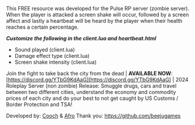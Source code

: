 This FREE resource was developed for the Pulse RP server (zombie server). When the player is attacked a screen shake will occur, followed by a screen affect and lastly a heartbeat will be heard by the player when their health reaches a certain percentage.

***Customize the following in the client.lua and heartbeat.html*** 

* Sound played (client.lua)
* Damage effect type (client.lua)
* Screen shake intensity (client.lua)



Join the fight to take back the city from the dead | **AVAILABLE NOW**: [https://discord.gg/YTbG9KdAaG](https://discord.gg/YTbG9KdAaG) | 2024 Roleplay Server (non zombie) Release: Smuggle drugs, cars and travel between two different cities, understand the economy and commodity prices of each city and do your best to not get caught by US Customs / Border Protection and TSA!

Developed by: [Cooch](https://www.twitch.tv/king_1455) & [Afro](http://www.twitch.tv/afro)
Thank you: https://github.com/beejugames
